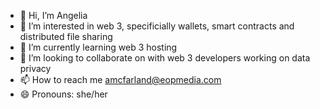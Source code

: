 - 👋 Hi, I’m Angelia
- 👀 I’m interested in web 3, specificially wallets, smart contracts and distributed file sharing 
- 🌱 I’m currently learning web 3 hosting
- 💞️ I’m looking to collaborate on with web 3 developers working on data privacy
- 📫 How to reach me amcfarland@eopmedia.com
- 😄 Pronouns: she/her


<!---
AMcFarlandEOP/AMcFarlandEOP is a ✨ special ✨ repository because its `README.md` (this file) appears on your GitHub profile.
You can click the Preview link to take a look at your changes.
--->
